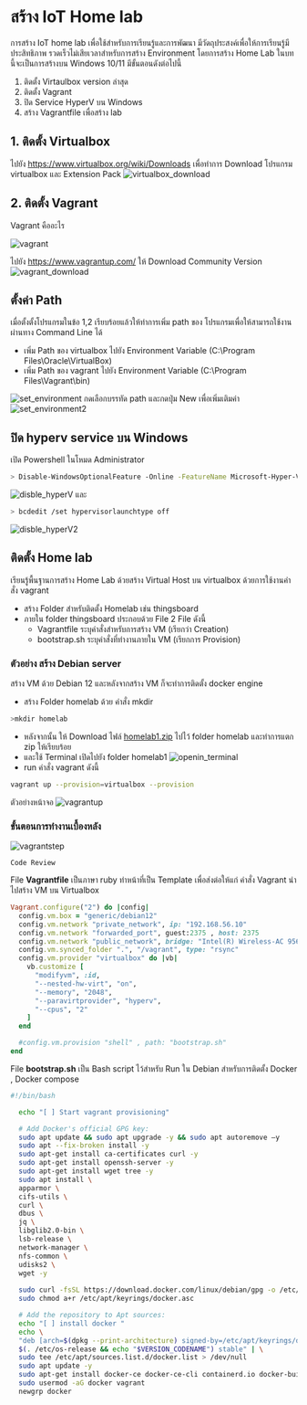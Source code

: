 # สร้าง IoT Home lab

การสร้าง IoT home lab เพื่อใช้สำหรับการเรียนรู้และการพัฒนา มีวัดถุประสงค์เพื่อให้การเรียนรู้มีประสิทธิภาพ รวดเร็วไม่เสียเวลาสำหรับการสร้าง Environment โดยการสร้าง Home Lab ในบทนี้จะเป็นการสร้างบน Windows 10/11 มีขั้นตอนดังต่อไปนี้
1. ติดตั้ง Virtaulbox version ล่าสุด
1. ติดตั้ง Vagrant
1. ปิด Service HyperV บน Windows
1. สร้าง Vagrantfile เพื่อสร้าง lab

## 1. ติดตั้ง Virtualbox
ไปยัง <https://www.virtualbox.org/wiki/Downloads> เพื่อทำการ Download โปรแกรม virtualbox และ Extension Pack
![virtualbox_download](../assets/images/virtualbox_download.png)

## 2. ติดตั้ง Vagrant 
Vagrant คืออะไร

![vagrant ](../assets/images/what-is-vagrant.png)

ไปยัง <https://www.vagrantup.com/> ให้ Download Community Version
![vagrant_download](../assets/images/vagrant_download.png)

## ตั้งค่า Path 
เมื่อตั้งตั้งโปรแกรมในข้อ 1,2 เรียบร้อยแล้วให้ทำการเพิ่ม path  ของ โปรแกรมเพื่อให้สามารถใช้งานผ่านทาง Command Line ได้
- เพิ่ม Path ของ virtualbox ไปยัง Environment Variable (C:\Program Files\Oracle\VirtualBox)
- เพิ่ม Path ของ vagrant ไปยัง Environment Variable  (C:\Program Files\Vagrant\bin)

![set_environment](../assets/images/set_environment.png)
กดเลือกบรรทัด path และกดปุ่ม New เพื่อเพิ่มเติมค่า
![set_environment2](../assets/images/set_environment2.png)

## ปิด hyperv service บน Windows
เปิด Powershell ในโหมด Administrator

```sh
> Disable-WindowsOptionalFeature -Online -FeatureName Microsoft-Hyper-V-All
```
![disble_hyperV](../assets/images/disable_hyperV.png)
และ
```sh
> bcdedit /set hypervisorlaunchtype off
```
![disble_hyperV2](../assets/images/disable_hyperV2.png)

## ติดตั้ง Home lab

เรียนรู้พื้นฐานการสร้าง Home Lab ด้วยสร้าง Virtual Host บน virtualbox ด้วยการใช้งานคำสั่ง vagrant 
- สร้าง Folder สำหรับติดตั้ง Homelab เช่น thingsboard
- ภายใน folder thingsboard ประกอบด้วย File 2 File ดังนี้ 
    - Vagrantfile  ระบุคำสั่งสำหรับการสร้าง VM (เรียกว่า Creation)
    - bootstrap.sh  ระบุคำสั่งที่ทำงานภายใน VM (เรียกการ Provision)

### ตัวอย่าง สร้าง Debian server   
สร้าง VM ด้วย Debian 12 และหลังจากสร้าง VM ก็จะทำการติดตั้ง docker engine
- สร้าง Folder homelab ด้วย คำสั่ง mkdir
```sh
>mkdir homelab
```
- หลังจากนั้น ให้ Download ไฟล์ [homelab1.zip](../assets/zip/homelab1.zip) ไปไว้ folder homelab และทำการแตก zip ให้เรียบร้อย
- และใช้ Terminal เปิดไปยัง folder homelab1 
![openin_terminal](../assets/images/openin_terminal.png)
- run คำสั่ง vagrant ดังนี้
```sh
vagrant up --provision=virtualbox --provision
```

ตัวอย่างหน้าจอ
![vagrantup](../assets/images/vagrant_up.png)

### ขั้นตอนการทำงานเบื้องหลัง
![vagrantstep](../assets/images/vagrant_step.png)

```admonish example 
Code Review
```

File **Vagrantfile** เป็นภาษา ruby ทำหน้าที่เป็น Template เพื่อส่งต่อให้แก่ คำสั่ง Vagrant นำไปสร้าง VM บน Virtualbox


```ruby 
Vagrant.configure("2") do |config|
  config.vm.box = "generic/debian12"
  config.vm.network "private_network", ip: "192.168.56.10"
  config.vm.network "forwarded_port", guest:2375 , host: 2375
  config.vm.network "public_network", bridge: "Intel(R) Wireless-AC 9560 160MHz", ip: "192.168.1.10"
  config.vm.synced_folder ".", "/vagrant", type: "rsync"
  config.vm.provider "virtualbox" do |vb|
    vb.customize [
      "modifyvm", :id,
      "--nested-hw-virt", "on",
      "--memory", "2048",
      "--paravirtprovider", "hyperv", 
      "--cpus", "2"
    ]
  end

  #config.vm.provision "shell" , path: "bootstrap.sh"
end
```

File **bootstrap.sh** เป็น Bash script ไว้สำหรับ Run ใน Debian สำหรับการติดตั้ง Docker , Docker compose

```sh
#!/bin/bash

  echo "[ ] Start vagrant provisioning"

  # Add Docker's official GPG key:
  sudo apt update && sudo apt upgrade -y && sudo apt autoremove –y
  sudo apt --fix-broken install -y
  sudo apt-get install ca-certificates curl -y  
  sudo apt-get install openssh-server -y
  sudo apt-get install wget tree -y
  sudo apt install \
  apparmor \
  cifs-utils \
  curl \
  dbus \
  jq \
  libglib2.0-bin \
  lsb-release \
  network-manager \
  nfs-common \
  udisks2 \
  wget -y
  
  sudo curl -fsSL https://download.docker.com/linux/debian/gpg -o /etc/apt/keyrings/docker.asc
  sudo chmod a+r /etc/apt/keyrings/docker.asc

  # Add the repository to Apt sources:
  echo "[ ] install docker "
  echo \
  "deb [arch=$(dpkg --print-architecture) signed-by=/etc/apt/keyrings/docker.asc] https://download.docker.com/linux/debian \
  $(. /etc/os-release && echo "$VERSION_CODENAME") stable" | \
  sudo tee /etc/apt/sources.list.d/docker.list > /dev/null 
  sudo apt update -y
  sudo apt-get install docker-ce docker-ce-cli containerd.io docker-buildx-plugin docker-compose-plugin -y 
  sudo usermod -aG docker vagrant 
  newgrp docker
 
```